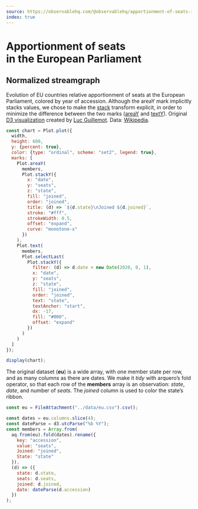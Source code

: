 ```yaml
---
source: https://observablehq.com/@observablehq/apportionment-of-seats-in-the-ep
index: true
---
```


# Apportionment of seats in&nbsp;the&nbsp;European&nbsp;Parliament

## Normalized streamgraph

Evolution of EU countries relative apportionment of seats at the European Parliament, colored by year of accession. Although the areaY mark implicitly stacks values, we chose to make the [stack](https://observablehq.com/plot/transforms/stack) transform explicit, in order to minimize the difference between the two marks ([areaY](https://observablehq.com/plot/marks/area) and [textY](https://observablehq.com/plot/marks/text)). Original [D3 visualization](https://observablehq.com/@lucguillemot/apportionment-of-seats-in-the-european-parliament) created by [Luc Guillemot](https://observablehq.com/@lucguillemot). Data: [Wikipedia](https://en.wikipedia.org/wiki/Apportionment_in_the_European_Parliament).

```js echo
const chart = Plot.plot({
  width,
  height: 600,
  y: {percent: true},
  color: {type: "ordinal", scheme: "set2", legend: true},
  marks: [
    Plot.areaY(
      members,
      Plot.stackY({
        x: "date",
        y: "seats",
        z: "state",
        fill: "joined",
        order: "joined",
        title: (d) => `${d.state}\nJoined ${d.joined}`,
        stroke: "#fff",
        strokeWidth: 0.5,
        offset: "expand",
        curve: "monotone-x"
      })
    ),
    Plot.text(
      members,
      Plot.selectLast(
        Plot.stackY({
          filter: (d) => d.date < new Date(2020, 0, 1),
          x: "date",
          y: "seats",
          z: "state",
          fill: "joined",
          order: "joined",
          text: "state",
          textAnchor: "start",
          dx: -17,
          fill: "#000",
          offset: "expand"
        })
      )
    )
  ]
});

display(chart);
```

The original dataset (**eu**) is a wide array, with one member state per row, and as many columns as there are dates. We make it _tidy_ with arquero’s fold operator, so that each row of the **members** array is an observation: _state_, _date_, and number of _seats_. The _joined_ column is used to color the state’s ribbon.

```js echo
const eu = FileAttachment("../data/eu.csv").csv();
```

```js echo
const dates = eu.columns.slice(4);
const dateParse = d3.utcParse("%b %Y");
const members = Array.from(
  aq.from(eu).fold(dates).rename({
    key: "accession",
    value: "seats",
    Joined: "joined",
    State: "state"
  }),
  (d) => ({
    state: d.state,
    seats: d.seats,
    joined: d.joined,
    date: dateParse(d.accession)
  })
);
```
